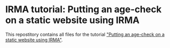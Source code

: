 # IRMA tutorial: Putting an age-check on a static website using IRMA

This repostitory contains all files for the tutorial ["Putting an age-check on a static website using IRMA"](link).
